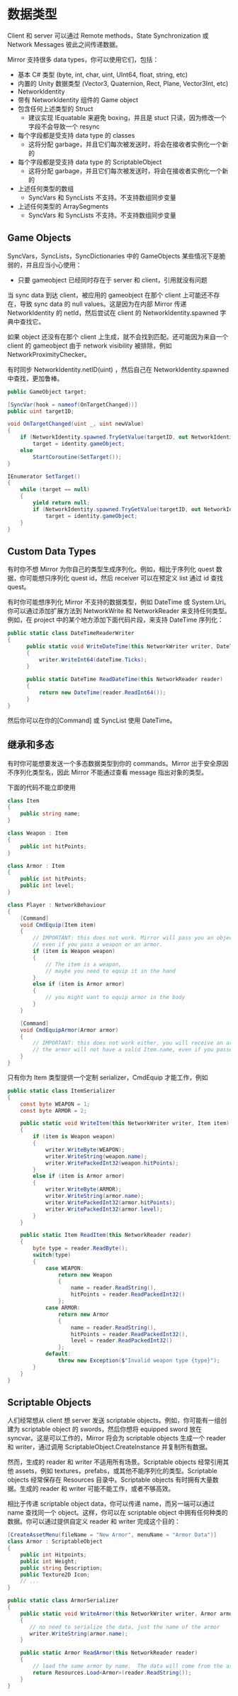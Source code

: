 # 数据类型

Client 和 server 可以通过 Remote methods，State Synchronization 或 Network Messages 彼此之间传递数据。

Mirror 支持很多 data types，你可以使用它们，包括：

- 基本 C# 类型 (byte, int, char, uint, UInt64, float, string, etc)
- 内置的 Unity 数据类型 (Vector3, Quaternion, Rect, Plane, Vector3Int, etc)
- NetworkIdentity
- 带有 NetworkIdentity 组件的 Game object 
- 包含任何上述类型的 Struct
  - 建议实现 IEquatable<T> 来避免 boxing，并且是 stuct 只读，因为修改一个字段不会导致一个 resync
- 每个字段都是受支持 data type 的 classes
  - 这将分配 garbage，并且它们每次被发送时，将会在接收者实例化一个新的
- 每个字段都是受支持 data type 的 ScriptableObject
  - 这将分配 garbage，并且它们每次被发送时，将会在接收者实例化一个新的
- 上述任何类型的数组
  - SyncVars 和 SyncLists 不支持。不支持数组同步变量
- 上述任何类型的 ArraySegments
  - SyncVars 和 SyncLists 不支持。不支持数组同步变量

## Game Objects

SyncVars，SyncLists，SyncDictionaries 中的 GameObjects 某些情况下是脆弱的，并且应当小心使用：
- 只要 gameobject 已经同时存在于 server 和 client，引用就没有问题

当 sync data 到达 client，被应用的 gameobject 在那个 client 上可能还不存在，导致 sync data 的 null values。这是因为在内部 Mirror 传递 NetworkIdentity 的 netId，然后尝试在 client 的 NetworkIdentity.spawned 字典中查找它。

如果 object 还没有在那个 client 上生成，就不会找到匹配。还可能因为来自一个 client 的 gameobject 由于 network visibility 被排除，例如 NetworkProximityChecker。

有时同步 NetworkIdentity.netID(uint) ，然后自己在 NetworkIdentity.spawned 中查找，更加鲁棒。

```C#
public GameObject target;

[SyncVar(hook = nameof(OnTargetChanged))]
public uint targetID;

void OnTargetChanged(uint _, uint newValue)
{
    if (NetworkIdentity.spawned.TryGetValue(targetID, out NetworkIdentity identity))
        target = identity.gameObject;
    else
        StartCoroutine(SetTarget());
}

IEnumerator SetTarget()
{
    while (target == null)
    {
        yield return null;
        if (NetworkIdentity.spawned.TryGetValue(targetID, out NetworkIdentity identity))
            target = identity.gameObject;
    }
}
```

## Custom Data Types

有时你不想 Mirror 为你自己的类型生成序列化。例如，相比于序列化 quest 数据，你可能想只序列化 quest id，然后 receiver 可以在预定义 list 通过 id 查找 quest。

有时你可能想序列化 Mirror 不支持的数据类型，例如 DateTime 或 System.Uri。你可以通过添加扩展方法到 NetworkWrite 和 NetworkReader 来支持任何类型。例如，在 project 中的某个地方添加下面代码片段，来支持 DateTime 序列化：

```C#
public static class DateTimeReaderWriter
{
      public static void WriteDateTime(this NetworkWriter writer, DateTime dateTime)
      {
          writer.WriteInt64(dateTime.Ticks);
      }
     
      public static DateTime ReadDateTime(this NetworkReader reader)
      {
          return new DateTime(reader.ReadInt64());
      }
}
```

然后你可以在你的[Command] 或 SyncList 使用 DateTime。

## 继承和多态

有时你可能想要发送一个多态数据类型到你的 commands。Mirror 出于安全原因不序列化类型名，因此 Mirror 不能通过查看 message 指出对象的类型。

下面的代码不能立即使用

```C#
class Item 
{
    public string name;
}

class Weapon : Item
{
    public int hitPoints;
}

class Armor : Item
{
    public int hitPoints;
    public int level;
}

class Player : NetworkBehaviour
{
    [Command]
    void CmdEquip(Item item)
    {
        // IMPORTANT: this does not work. Mirror will pass you an object of type item
        // even if you pass a weapon or an armor.
        if (item is Weapon weapon)
        {
            // The item is a weapon, 
            // maybe you need to equip it in the hand
        }
        else if (item is Armor armor)
        {
            // you might want to equip armor in the body
        }
    }

    [Command]
    void CmdEquipArmor(Armor armor)
    {
        // IMPORTANT: this does not work either, you will receive an armor, but 
        // the armor will not have a valid Item.name, even if you passed an armor with name
    }
}
```

只有你为 Item 类型提供一个定制 serializer，CmdEquip 才能工作，例如

```C#
public static class ItemSerializer 
{
    const byte WEAPON = 1;
    const byte ARMOR = 2;

    public static void WriteItem(this NetworkWriter writer, Item item)
    {
        if (item is Weapon weapon)
        {
            writer.WriteByte(WEAPON);
            writer.WriteString(weapon.name);
            writer.WritePackedInt32(weapon.hitPoints);
        }
        else if (item is Armor armor)
        {
            writer.WriteByte(ARMOR);
            writer.WriteString(armor.name);
            writer.WritePackedInt32(armor.hitPoints);
            writer.WritePackedInt32(armor.level);
        }
    }

    public static Item ReadItem(this NetworkReader reader)
    {
        byte type = reader.ReadByte();
        switch(type)
        {
            case WEAPON:
                return new Weapon
                {
                    name = reader.ReadString(),
                    hitPoints = reader.ReadPackedInt32()
                };
            case ARMOR:
                return new Armor
                {
                    name = reader.ReadString(),
                    hitPoints = reader.ReadPackedInt32(),
                    level = reader.ReadPackedInt32()
                };
            default:
                throw new Exception($"Invalid weapon type {type}");
        }
    }
}
```

## Scriptable Objects

人们经常想从 client 想 server 发送 scriptable objects。例如，你可能有一组创建为 scriptable object 的 swords，然后你想将 equipped sword 放在 syncvar。这是可以工作的，Mirror 将会为 scriptable objects 生成一个 reader 和 writer，通过调用 ScriptableObject.CreateInstance 并复制所有数据。

然而，生成的 reader 和 writer 不适用所有场景。Scriptable objects 经常引用其他 assets，例如 textures，prefabs，或其他不能序列化的类型。Scriptable objects 经常保存在 Resources 目录中。Scriptable objects 有时拥有大量数据。生成的 reader 和 writer 可能不能工作，或者不够高效。

相比于传递 scriptable object data，你可以传递 name，而另一端可以通过 name 查找同一个 object。这样，你可以在 scriptable object 中拥有任何种类的数据。你可以通过提供自定义 reader 和 writer 完成这个目的：

```C#
[CreateAssetMenu(fileName = "New Armor", menuName = "Armor Data")]
class Armor : ScriptableObject
{
    public int Hitpoints;
    public int Weight;
    public string Description;
    public Texture2D Icon;
    // ...
}

public static class ArmorSerializer 
{
    public static void WriteArmor(this NetworkWriter writer, Armor armor)
    {
       // no need to serialize the data, just the name of the armor
       writer.WriteString(armor.name);
    }

    public static Armor ReadArmor(this NetworkReader reader)
    {
        // load the same armor by name.  The data will come from the asset in Resources folder
        return Resources.Load<Armor>(reader.ReadString());
    }
}
```